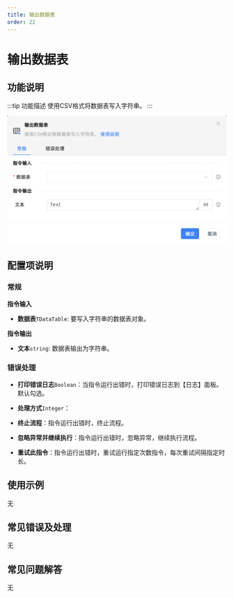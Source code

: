 ```yaml
---
title: 输出数据表
order: 22
---
```


# 输出数据表

## 功能说明

:::tip 功能描述
使用CSV格式将数据表写入字符串。
:::

![输出数据表](../../../assets/输出数据表_command.png)

## 配置项说明

### 常规

**指令输入**

- **数据表**`TDataTable`: 要写入字符串的数据表对象。


**指令输出**

- **文本**`string`: 数据表输出为字符串。

### 错误处理

- **打印错误日志**`Boolean`：当指令运行出错时，打印错误日志到【日志】面板。默认勾选。

- **处理方式**`Integer`：

 - **终止流程**：指令运行出错时，终止流程。

 - **忽略异常并继续执行**：指令运行出错时，忽略异常，继续执行流程。

 - **重试此指令**：指令运行出错时，重试运行指定次数指令，每次重试间隔指定时长。

## 使用示例
无

## 常见错误及处理

无

## 常见问题解答

无

